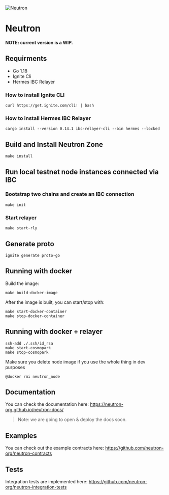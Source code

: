 ![Neutron](https://github.com/neutron-org/neutron-docs/blob/1db1e92098c915ae8ad4defc0bd30ef549175201/static/img/neutron_wide_logo.png)
# Neutron


**NOTE: current version is a WIP.**

## Requirments
* Go 1.18
* Ignite Cli
* Hermes IBC Relayer

### How to install Ignite CLI

```shell
curl https://get.ignite.com/cli! | bash
```

### How to install Hermes IBC Relayer

```shell
cargo install --version 0.14.1 ibc-relayer-cli --bin hermes --locked
```

## Build and Install Neutron Zone

```shell
make install
```

## Run local testnet node instances connected via IBC

### Bootstrap two chains and create an IBC connection

```shell
make init
```

### Start relayer

```shell
make start-rly
```

## Generate proto

```shell
ignite generate proto-go
```

## Running with docker

Build the image:
```shell
make build-docker-image
```

After the image is built, you can start/stop with:
```shell
make start-docker-container
make stop-docker-container
```

## Running with docker + relayer

```shell
ssh-add ./.ssh/id_rsa
make start-cosmopark
make stop-cosmopark
```

Make sure you delete node image if you use the whole thing in dev purposes
```shell
@docker rmi neutron_node
```

## Documentation

You can check the documentation here: https://neutron-org.github.io/neutron-docs/

> Note: we are going to open & deploy the docs soon.

## Examples

You can check out the example contracts here: https://github.com/neutron-org/neutron-contracts

## Tests

Integration tests are implemented here: https://github.com/neutron-org/neutron-integration-tests
